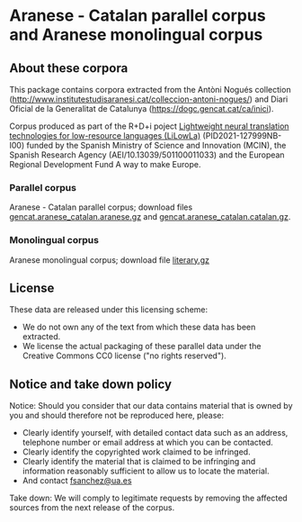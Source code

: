 Aranese - Catalan parallel corpus and Aranese monolingual corpus
======================================================================================================================

## About these corpora
This package contains corpora extracted from the Antòni Nogués collection (http://www.institutestudisaranesi.cat/colleccion-antoni-nogues/) and Diari Oficial de la Generalitat de Catalunya (https://dogc.gencat.cat/ca/inici).

Corpus produced as part of the R+D+i poject [Lightweight neural translation technologies for low-resource languages (LiLowLa)](https://transducens.dlsi.ua.es/lilowla/) (PID2021-127999NB-I00) funded by the Spanish Ministry of Science and Innovation (MCIN), the Spanish Research Agency (AEI/10.13039/501100011033) and the European Regional Development Fund A way to make Europe. 

### Parallel corpus

Aranese - Catalan parallel corpus; download files [gencat.aranese_catalan.aranese.gz](gencat.aranese_catalan.aranese.gz) and [gencat.aranese_catalan.catalan.gz](gencat.aranese_catalan.catalan.gz).

### Monolingual corpus

Aranese monolingual corpus; download file [literary.gz](literary.gz)

## License
These data are released under this licensing scheme:
 * We do not own any of the text from which these data has been extracted.
 * We license the actual packaging of these parallel data under the Creative
   Commons CC0 license ("no rights reserved").

## Notice and take down policy
Notice: Should you consider that our data contains material that is owned by
you and should therefore not be reproduced here, please:

 * Clearly identify yourself, with detailed contact data such as an address,
   telephone number or email address at which you can be contacted.
 * Clearly identify the copyrighted work claimed to be infringed.
 * Clearly identify the material that is claimed to be infringing and
   information reasonably sufficient to allow us to locate the material. 
 * And contact fsanchez@ua.es

Take down: We will comply to legitimate requests by removing the affected
sources from the next release of the corpus.
